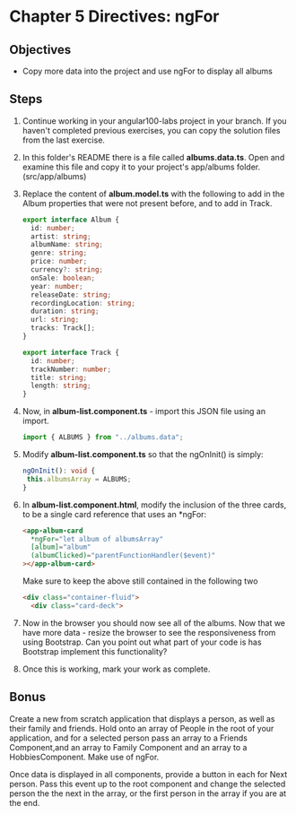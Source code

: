 # Chapter 5 Directives: ngFor

## Objectives

- Copy more data into the project and use ngFor to display all albums

## Steps

1. Continue working in your angular100-labs project in your branch. If you haven't completed previous exercises, you can copy the solution files from the last exercise.

1. In this folder's README there is a file called **albums.data.ts**. Open and examine this file and copy it to your project's app/albums folder. (src/app/albums)

1. Replace the content of **album.model.ts** with the following to add in the Album properties that were not present before, and to add in Track.

    ```typescript
    export interface Album {
      id: number;
      artist: string;
      albumName: string;
      genre: string;
      price: number;
      currency?: string;
      onSale: boolean;
      year: number;
      releaseDate: string;
      recordingLocation: string;
      duration: string;
      url: string;
      tracks: Track[];
    }

    export interface Track {
      id: number;
      trackNumber: number;
      title: string;
      length: string;
    }
    ```

1. Now, in **album-list.component.ts** - import this JSON file using an import.

   ```typescript
   import { ALBUMS } from "../albums.data";
   ```

1. Modify **album-list.component.ts** so that the ngOnInit() is simply:

   ```typescript
   ngOnInit(): void {
    this.albumsArray = ALBUMS;
   }
   ```

2. In **album-list.component.html**, modify the inclusion of the three cards, to be a single card reference that uses an \*ngFor:

   ```html
   <app-album-card
     *ngFor="let album of albumsArray"
     [album]="album"
     (albumClicked)="parentFunctionHandler($event)"
   ></app-album-card>
   ```

    Make sure to keep the above still contained in the following two <divs>

    ```html
    <div class="container-fluid">
      <div class="card-deck">
    ```

3. Now in the browser you should now see all of the albums. Now that we have more data - resize the browser to see the responsiveness from using Bootstrap. Can you point out what part of your code is has Bootstrap implement this functionality?

4. Once this is working, mark your work as complete.

## Bonus

Create a new from scratch application that displays a person, as well as their family and friends. Hold onto an array of People in the root of your application, and for a selected person pass an array to a Friends Component,and an array to Family Component and an array to a HobbiesComponent. Make use of ngFor.

Once data is displayed in all components, provide a button in each for Next person. Pass this event up to the root component and change the selected person the the next in the array, or the first person in the array if you are at the end.
